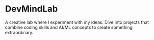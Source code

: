 # DevMindLab
A creative lab where I experiment with my ideas. Dive into projects that combine coding skills and AI/ML concepts to create something extraordinary.
